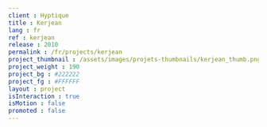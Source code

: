 ```yaml
---
client : Hyptique
title : Kerjean
lang : fr
ref : kerjean
release : 2010
permalink : /fr/projects/kerjean
project_thumbnail : /assets/images/projets-thumbnails/kerjean_thumb.png
project_weight : 190
project_bg : #222222
project_fg : #FFFFFF
layout : project
isInteraction : true
isMotion : false
promoted : false
---
```

